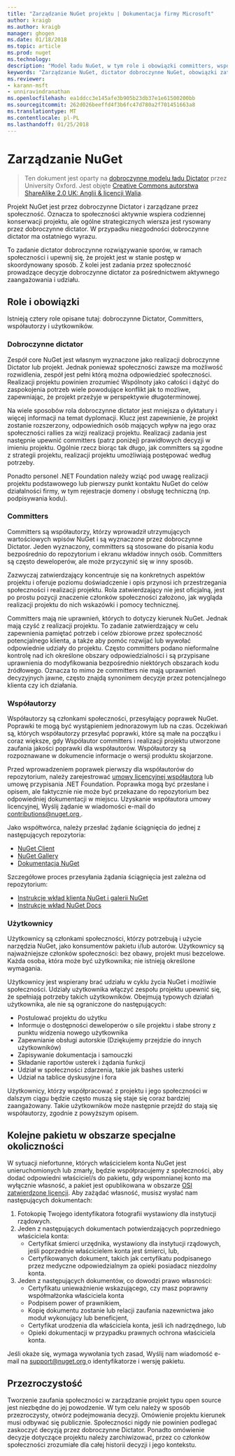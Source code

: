 ```yaml
---
title: "Zarządzanie NuGet projektu | Dokumentacja firmy Microsoft"
author: kraigb
ms.author: kraigb
manager: ghogen
ms.date: 01/18/2018
ms.topic: article
ms.prod: nuget
ms.technology: 
description: "Model ładu NuGet, w tym role i obowiązki committers, współautorzy i użytkowników."
keywords: "Zarządzanie NuGet, dictator dobroczynne NuGet, obowiązki zatwierdzający, obowiązki współautora, obowiązki użytkownika"
ms.reviewer:
- karann-msft
- unniravindranathan
ms.openlocfilehash: ea1ddcc3e145afe3b905b23db37e1e61500200bb
ms.sourcegitcommit: 262d026beeffd4f3b6fc47d780a2f701451663a8
ms.translationtype: MT
ms.contentlocale: pl-PL
ms.lasthandoff: 01/25/2018
---
```

# <a name="nuget-governance"></a>Zarządzanie NuGet

> Ten dokument jest oparty na [dobroczynne modelu ładu Dictator](http://www.oss-watch.ac.uk/resources/benevolentdictatorgovernancemodel) przez University Oxford. Jest objęte [Creative Commons autorstwa ShareAlike 2.0 UK: Anglii & licencji Walia](http://creativecommons.org/licenses/by-sa/2.0/uk/).

Projekt NuGet jest przez dobroczynne Dictator i zarządzane przez społeczność. Oznacza to społeczności aktywnie wspiera codziennej konserwacji projektu, ale ogólne strategicznych wiersza jest rysowany przez dobroczynne dictator. W przypadku niezgodności dobroczynne dictator ma ostatniego wyrazu.

To zadanie dictator dobroczynne rozwiązywanie sporów, w ramach społeczności i upewnij się, że projekt jest w stanie postęp w skoordynowany sposób. Z kolei jest zadania przez społeczność prowadzące decyzje dobroczynne dictator za pośrednictwem aktywnego zaangażowania i udziału.

## <a name="roles-and-responsibilities"></a>Role i obowiązki

Istnieją cztery role opisane tutaj: dobroczynne Dictator, Committers, współautorzy i użytkowników.

### <a name="benevolent-dictator"></a>Dobroczynne dictator

Zespół core NuGet jest własnym wyznaczone jako realizacji dobroczynne Dictator lub projekt. Jednak ponieważ społeczności zawsze ma możliwość rozwidlenia, zespół jest pełni którą można odpowiedzieć społeczności. Realizacji projektu powinien zrozumieć Wspólnoty jako całości i dążyć do zaspokojenia potrzeb wiele powodujące konflikt jak to możliwe, zapewniając, że projekt przeżyje w perspektywie długoterminowej.

Na wiele sposobów rola dobroczynne dictator jest mniejsza o dyktatury i więcej informacji na temat dyplomacji. Klucz jest zapewnienie, że projekt zostanie rozszerzony, odpowiednich osób mających wpływ na jego oraz społeczności rallies za wizji realizacji projektu. Realizacji zadania jest następnie upewnić committers (patrz poniżej) prawidłowych decyzji w imieniu projektu. Ogólnie rzecz biorąc tak długo, jak committers są zgodne z strategii projektu, realizacji projektu umożliwiają postępować według potrzeby.

Ponadto personel .NET Foundation należy wziąć pod uwagę realizacji projektu podstawowego lub pierwszy punkt kontaktu NuGet do celów działalności firmy, w tym rejestracje domeny i obsługę techniczną (np. podpisywania kodu).

### <a name="committers"></a>Committers

Committers są współautorzy, którzy wprowadził utrzymujących wartościowych wpisów NuGet i są wyznaczone przez dobroczynne Dictator. Jeden wyznaczony, committers są stosowane do pisania kodu bezpośrednio do repozytorium i ekranu wkładów innych osób. Committers są często deweloperów, ale może przyczynić się w inny sposób.

Zazwyczaj zatwierdzający koncentruje się na konkretnych aspektów projektu i oferuje poziomu doświadczenie i opis przynosi ich przestrzegania społeczności i realizacji projektu. Rola zatwierdzający nie jest oficjalną, jest po prostu pozycji znaczenie członków społeczności założono, jak wygląda realizacji projektu do nich wskazówki i pomocy technicznej.

Committers mają nie uprawnień, których to dotyczy kierunek NuGet. Jednak mają czyść z realizacji projektu. To zadanie zatwierdzający w celu zapewnienia pamiętać potrzeb i celów zbiorowe przez społeczność potencjalnego klienta, a także aby pomóc rozwijać lub wywołać odpowiednie udziały do projektu. Często committers podano nieformalne kontrolę nad ich określone obszary odpowiedzialności i są przypisane uprawnienia do modyfikowania bezpośrednio niektórych obszarach kodu źródłowego. Oznacza to mimo że committers nie mają uprawnień decyzyjnych jawne, często znajdą synonimem decyzje przez potencjalnego klienta czy ich działania.

### <a name="contributors"></a>Współautorzy

Współautorzy są członkami społeczności, przesyłający poprawek NuGet. Poprawki te mogą być wystąpieniem jednorazowym lub na czas. Oczekiwań są, których współautorzy przesyłać poprawki, które są małe na początku i coraz większe, gdy Współautor committers i realizacji projektu utworzone zaufania jakości poprawki dla współautorów. Współautorzy są rozpoznawane w dokumencie informacje o wersji produktu skojarzone.

Przed wprowadzeniem poprawek pierwszy dla współautorów do repozytorium, należy zarejestrować [umowy licencyjnej współautora](http://en.wikipedia.org/wiki/Contributor_License_Agreement) lub umowę przypisania .NET Foundation. Poprawka mogą być przesłane i opisem, ale faktycznie nie może być przekazane do repozytorium bez odpowiedniej dokumentacji w miejscu. Uzyskanie współautora umowy licencyjnej, Wyślij żądanie w wiadomości e-mail do [ contributions@nuget.org ](mailto:contributions@nuget.org).

Jako współtwórca, należy przesłać żądanie ściągnięcia do jednej z następujących repozytoria:

- [NuGet Client](https://github.com/NuGet/NuGet.Client)
- [NuGet Gallery](https://github.com/nuget/nugetgallery)
- [Dokumentacja NuGet](https://github.com/nuget/nugetdocs)

Szczegółowe proces przesyłania żądania ściągnięcia jest zależna od repozytorium:

- [Instrukcje wkład klienta NuGet i galerii NuGet](https://github.com/NuGet/Home/wiki/Contributing-to-NuGet)
- [Instrukcje wkład NuGet Docs](https://github.com/NuGet/NuGetDocs/wiki/Contributing-to-NuGet-Documentation)

### <a name="users"></a>Użytkownicy

Użytkownicy są członkami społeczności, którzy potrzebują i użycie narzędzia NuGet, jako konsumentów pakietu i/lub autorów. Użytkownicy są najważniejsze członków społeczności: bez obawy, projekt musi bezcelowe. Każda osoba, która może być użytkownika; nie istnieją określone wymagania.

Użytkownicy jest wspierany brać udziału w cyklu życia NuGet i możliwie społeczności. Udziały użytkownika włączyć zespołu projektu upewnić się, że spełniają potrzeby takich użytkowników. Obejmują typowych działań użytkownika, ale nie są ograniczone do następujących:

- Postulować projektu do użytku
- Informuje o dostępności deweloperów o sile projektu i słabe strony z punktu widzenia nowego użytkownika
- Zapewnianie obsługi autorskie (Dziękujemy przejdzie do innych użytkowników)
- Zapisywanie dokumentacja i samouczki
- Składanie raportów usterek i żądania funkcji
- Udział w społeczności zdarzenia, takie jak bashes usterki
- Udział na tablice dyskusyjne i fora

Użytkownicy, którzy współpracować z projektu i jego społeczności w dalszym ciągu będzie często muszą się staje się coraz bardziej zaangażowany. Takie użytkowników może następnie przejdź do stają się współautorzy, zgodnie z powyższym opisem.

## <a name="package-succession-under-special-circumstances"></a>Kolejne pakietu w obszarze specjalne okoliczności

W sytuacji niefortunne, których właścicielem konta NuGet jest unieruchomionych lub zmarły, będzie współpracujemy z społeczności, aby dodać odpowiedni właściciel/s do pakietu, gdy wspomnianej konto ma wyłącznie własność, a pakiet jest opublikowana w obszarze [OSI zatwierdzone licencji](https://opensource.org/licenses/alphabetical). Aby zażądać własność, musisz wysłać nam następujących dokumentach:

1. Fotokopię Twojego identyfikatora fotografii wystawiony dla instytucji rządowych.
1. Jeden z następujących dokumentach potwierdzających poprzedniego właściciela konta: 
    - Certyfikat śmierci urzędnika, wystawiony dla instytucji rządowych, jeśli poprzednie właścicielem konta jest śmierci, lub,
    - Certyfikowanych dokument, takich jak certyfikatu podpisanego przez medyczne odpowiedzialnym za opieki posiadacz niezdolny konta.
1. Jeden z następujących dokumentów, co dowodzi prawo własności: 
    - Certyfikatu unieważnienie wskazującego, czy masz poprawny współmałżonka właściciela konta
    - Podpisem power of prawnikiem,
    - Kopię dokumentu zostanie lub relacji zaufania nazewnictwa jako moduł wykonujący lub beneficjent,
    - Certyfikat urodzenia dla właściciela konta, jeśli ich nadrzędnego, lub
    - Opieki dokumentacji w przypadku prawnych ochrona właściciela konta.

Jeśli okaże się, wymaga wywołania tych zasad, Wyślij nam wiadomość e-mail na [ support@nuget.org ](mailto:support@nuget.org) o identyfikatorze i wersję pakietu.

## <a name="transparency"></a>Przezroczystość

Tworzenie zaufania społeczności w zarządzanie projekt typu open source jest niezbędne do jej powodzenie. W tym celu należy w sposób przezroczysty, otwórz podejmowania decyzji. Omówienie projektu kierunek musi odbywać się publicznie. Społeczności nigdy nie powinien podlegać zaskoczyć decyzją przez dobroczynne Dictator. Ponadto omówienie decyzje dotyczące projektu należy zarchiwizować, przez co członków społeczności zrozumiałe dla całej historii decyzji i jego kontekstu.
